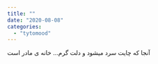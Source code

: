 ```yaml
---
title: ""
date: "2020-08-08"
categories: 
  - "tytomood"
---
```


آنجا که چایت سرد میشود و دلت گرم... خانه ی مادر است
